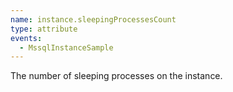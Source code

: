 ```yaml
---
name: instance.sleepingProcessesCount
type: attribute
events:
  - MssqlInstanceSample
---
```


The number of sleeping processes on the instance.